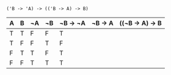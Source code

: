 ```
('B -> 'A) -> (('B -> A) -> B)
```

| A | B | ¬A | ¬B | ¬B -> ¬A | ¬B -> A | ((¬B -> A) -> B
|---|---|--- |--- | -------- | ------- | ---------------
| T | T | F  | F  | T        |         |
| T | F | F  | T  | F        |         |
| F | T | T  | F  | T        |         |
| F | F | T  | T  | T        |         |
